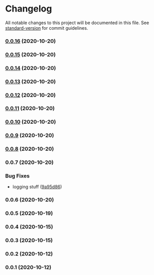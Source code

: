 # Changelog

All notable changes to this project will be documented in this file. See [standard-version](https://github.com/conventional-changelog/standard-version) for commit guidelines.

### [0.0.16](https://github.com/JordanSinko/the-typescript-lambda/compare/v0.0.15...v0.0.16) (2020-10-20)

### [0.0.15](https://github.com/JordanSinko/the-typescript-lambda/compare/v0.0.14...v0.0.15) (2020-10-20)

### [0.0.14](https://github.com/JordanSinko/the-typescript-lambda/compare/v0.0.13...v0.0.14) (2020-10-20)

### [0.0.13](https://github.com/JordanSinko/the-typescript-lambda/compare/v0.0.12...v0.0.13) (2020-10-20)

### [0.0.12](https://github.com/JordanSinko/the-typescript-lambda/compare/v0.0.11...v0.0.12) (2020-10-20)

### [0.0.11](https://github.com/JordanSinko/the-typescript-lambda/compare/v0.0.10...v0.0.11) (2020-10-20)

### [0.0.10](https://github.com/JordanSinko/the-typescript-lambda/compare/v0.0.9...v0.0.10) (2020-10-20)

### [0.0.9](https://github.com/JordanSinko/the-typescript-lambda/compare/v0.0.8...v0.0.9) (2020-10-20)

### [0.0.8](https://github.com/JordanSinko/the-typescript-lambda/compare/v0.0.7...v0.0.8) (2020-10-20)

### 0.0.7 (2020-10-20)

### Bug Fixes

- logging stuff ([9a95d86](https://github.com/JordanSinko/the-typescript-lambda/commit/9a95d867248b056a6ff6d2a09055a98825ae42f9))

### 0.0.6 (2020-10-20)

### 0.0.5 (2020-10-19)

### 0.0.4 (2020-10-15)

### 0.0.3 (2020-10-15)

### 0.0.2 (2020-10-12)

### 0.0.1 (2020-10-12)
